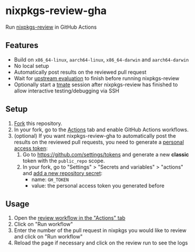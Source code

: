 # nixpkgs-review-gha

Run [nixpkgs-review](https://github.com/Mic92/nixpkgs-review) in GitHub Actions

## Features
- Build on `x86_64-linux`, `aarch64-linux`, `x86_64-darwin` and `aarch64-darwin`
- No local setup
- Automatically post results on the reviewed pull request
- Wait for [upstream evaluation](https://github.com/NixOS/nixpkgs/blob/master/.github/workflows/eval.yml) to finish before running nixpkgs-review
- Optionally start a [tmate](https://tmate.io/) session after nixpkgs-review has finished to allow interactive testing/debugging via SSH

## Setup
1. [Fork](https://github.com/Defelo/nixpkgs-review-gha/fork) this repository.
2. In your fork, go to the [Actions](../../actions) tab and enable GitHub Actions workflows.
3. (optional) If you want nixpkgs-review-gha to automatically post the results on the reviewed pull requests, you need to generate a [personal access token](https://docs.github.com/en/authentication/keeping-your-account-and-data-secure/managing-your-personal-access-tokens):
    1. Go to <https://github.com/settings/tokens> and generate a new **classic** token with the `public_repo` scope.
    2. In your fork, go to "Settings" > "Secrets and variables" > "actions" and [add a new repository secret](../../settings/secrets/actions/new):
        - name: `GH_TOKEN`
        - value: the personal access token you generated before

## Usage
1. Open the [review workflow in the "Actions" tab](../../actions/workflows/review.yml)
2. Click on "Run workflow"
3. Enter the number of the pull request in nixpkgs you would like to review and click on "Run workflow"
4. Reload the page if necessary and click on the review run to see the logs
